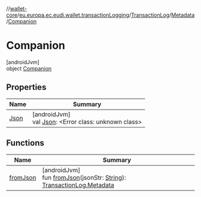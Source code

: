 //[wallet-core](../../../../../index.md)/[eu.europa.ec.eudi.wallet.transactionLogging](../../../index.md)/[TransactionLog](../../index.md)/[Metadata](../index.md)/[Companion](index.md)

# Companion

[androidJvm]\
object [Companion](index.md)

## Properties

| Name | Summary |
|---|---|
| [Json](-json.md) | [androidJvm]<br>val [Json](-json.md): &lt;Error class: unknown class&gt; |

## Functions

| Name | Summary |
|---|---|
| [fromJson](from-json.md) | [androidJvm]<br>fun [fromJson](from-json.md)(jsonStr: [String](https://kotlinlang.org/api/latest/jvm/stdlib/kotlin-stdlib/kotlin/-string/index.html)): [TransactionLog.Metadata](../index.md) |
